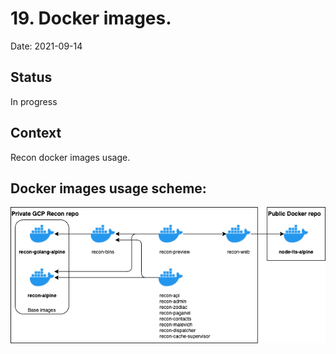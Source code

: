 # 19. Docker images.

Date: 2021-09-14

## Status

In progress

## Context

Recon docker images usage.

## Docker images usage scheme:

<img src="img/dockers.png" />
